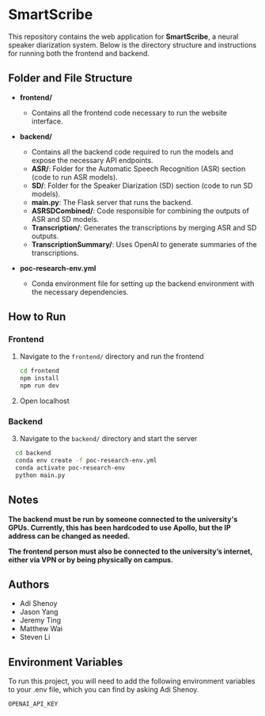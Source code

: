# SmartScribe

This repository contains the web application for **SmartScribe**, a neural speaker diarization system. Below is the directory structure and instructions for running both the frontend and backend.

## Folder and File Structure

- **frontend/**
  - Contains all the frontend code necessary to run the website interface.

- **backend/**
  - Contains all the backend code required to run the models and expose the necessary API endpoints.
  - **ASR/**: Folder for the Automatic Speech Recognition (ASR) section (code to run ASR models).
  - **SD/**: Folder for the Speaker Diarization (SD) section (code to run SD models).
  - **main.py**: The Flask server that runs the backend.
  - **ASRSDCombined/**: Code responsible for combining the outputs of ASR and SD models.
  - **Transcription/**: Generates the transcriptions by merging ASR and SD outputs.
  - **TranscriptionSummary/**: Uses OpenAI to generate summaries of the transcriptions.

- **poc-research-env.yml**
  - Conda environment file for setting up the backend environment with the necessary dependencies.

## How to Run

### Frontend

1. Navigate to the `frontend/` directory and run the frontend
   ```bash
   cd frontend
   npm install
   npm run dev
   ```
2. Open localhost

### Backend

3. Navigate to the `backend/` directory and start the server
 ```bash
   cd backend
   conda env create -f poc-research-env.yml
   conda activate poc-research-env
   python main.py
   ```

## Notes ##


**The backend must be run by someone connected to the university's GPUs. Currently, this has been hardcoded to use Apollo, but the IP address can be changed as needed.**



**The frontend person must also be connected to the university’s internet, either via VPN or by being physically on campus.**


## Authors

- Adi Shenoy
- Jason Yang
- Jeremy Ting
- Matthew Wai
- Steven Li

## Environment Variables

To run this project, you will need to add the following environment variables to your .env file, which you can find by asking Adi Shenoy.

`OPENAI_API_KEY`


